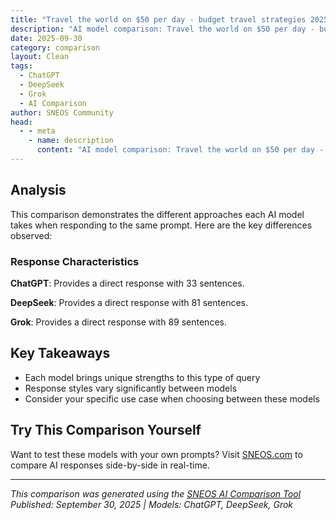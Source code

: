 ```yaml
---
title: "Travel the world on $50 per day - budget travel strategies 2025"
description: "AI model comparison: Travel the world on $50 per day - budget travel strategies 2025..."
date: 2025-09-30
category: comparison
layout: Clean
tags:
  - ChatGPT
  - DeepSeek
  - Grok
  - AI Comparison
author: SNEOS Community
head:
  - - meta
    - name: description
      content: "AI model comparison: Travel the world on $50 per day - budget travel strategies 2025..."
---
```


<ChatComparison
  title="Travel the world on $50 per day - budget travel strategies 2025"
  prompt="Travel the world on $50 per day - budget travel strategies 2025"
  :responses='{
    "ChatGPT": "Sure! Here are some effective budget travel strategies for 2025 to help you travel the world on $50 per day:\n\n### 1. **Choose Affordable Destinations**\n- Prioritize countries with a low cost of living such as:\n  - Southeast Asia (Thailand, Vietnam, Cambodia, Indonesia)\n  - South Asia (India, Nepal)\n  - Eastern Europe (Romania, Bulgaria, Ukraine)\n  - Central and South America (Guatemala, Nicaragua, Bolivia)\n  \n### 2. **Accommodation Tips**\n- Use budget accommodations like hostels, guesthouses, or homestays.\n- Consider Couchsurfing or platforms like BeWelcome to find free lodging.\n- Use Airbnb for affordable private stays or shared rooms.\n- Book in advance or negotiate longer stays for discounts.\n\n### 3. **Food on a Budget**\n- Eat like a local at street food stalls and markets.\n- Shop at local grocery stores and cook your own meals if you have access to a kitchen.\n- Avoid dining in touristy areas where prices are inflated.\n\n### 4. **Transportation Savings**\n- Use public transportation such as buses, trains, and shared taxis.\n- Walk or rent a bicycle to explore cities.\n- Consider overnight buses or trains to save on accommodation.\n- Use flight comparison tools and book early for budget airlines.\n\n### 5. **Activities and Sightseeing**\n- Look for free or inexpensive activities like hiking, free walking tours, museums with free entry days.\n- Use city tourist cards if available and if you plan to visit many attractions.\n- Avoid expensive tours; explore independently or join group tours.\n\n### 6. **Money Management**\n- Use debit/credit cards with no foreign transaction fees.\n- Withdraw cash in larger amounts to minimize ATM fees.\n- Monitor your daily spending to stay within budget.\n\n### 7. **Connectivity and Planning**\n- Use free Wi-Fi spots in cafes, hostels, and libraries.\n- Download maps and travel guides offline to avoid mobile data charges.\n- Plan your itinerary to minimize unnecessary travel.\n\n### Sample Daily Budget Breakdown (Example for Southeast Asia)\n| Expense           | Approximate Cost |\n|-------------------|------------------|\n| Accommodation     | $10 - $15        |\n| Food              | $10 - $15        |\n| Transportation    | $5 - $8          |\n| Activities/Entry  | $5               |\n| Miscellaneous     | $5               |\n| **Total**         | **$40 - $50**    |\n\n### Bonus Tips\n- Volunteer or work-part exchange programs (Workaway, WWOOF) can provide free accommodation and food in exchange for work.\n- Travel during shoulder seasons for cheaper prices and fewer crowds.\n- Pack light to avoid extra baggage fees.\n\nBy adopting these strategies, you can enjoy meaningful travel experiences around the world while sticking to a $50/day budget in 2025! Would you like help with specific destinations or more detailed itineraries?",
    "DeepSeek": "Of course! Traveling the world on **$50 per day in 2025** is absolutely achievable, but it requires strategy, flexibility, and a shift in mindset from luxury to experience. This isn\u0027t about deprivation; it\u0027s about spending money on what truly matters.\n\nHere is your comprehensive guide to budget travel strategies for 2025.\n\n### The Golden Rule: The 3-Pillar Budget\nTo hit $50/day ($1,500/month), your average daily spending should look something like this:\n\n*   **Accommodation: $15-25/Night**\n*   **Food \u0026 Drink: $15-20/Day**\n*   **Everything Else (Transport, Activities, Misc.): $10-20/Day**\n\nThis is an *average*. Some days you\u0027ll spend $35, others $65. The key is to balance it out.\n\n---\n\n### 1. Mastering Accommodation ($15-25/Night)\n\nThis is your biggest expense, so conquering it is crucial.\n\n*   **Hostels are Your Best Friend:** They are no longer just for partying. Look for ones with high ratings, female-only dorms, privacy pods, free breakfast, and kitchens.\n*   **Workaways \u0026 WWOOFing:** Exchange a few hours of work (helping in a hostel, farming, painting) for free room and board. This can drastically reduce your costs for weeks at a time. **Platforms:** Workaway, Worldpackers, WWOOF.\n*   **House Sitting \u0026 Pet Sitting:** Live in someone\u0027s home for free while they\u0027re away. This is best for flexible, long-term travelers. **Platforms:** TrustedHousesitters, Nomador.\n*   **Volunteering:** Many hostels, NGOs, and farms offer free accommodation in exchange for volunteer work.\n*   **Budget Guesthouses \u0026 Homestays:** In Southeast Asia, Latin America, and Eastern Europe, family-run guesthouses are incredibly affordable and offer a more authentic experience.\n*   **Camping (Where Legal \u0026 Safe):** A fantastic option in many parts of Europe, New Zealand, and North America.\n\n### 2. Eating \u0026 Drinking Smart ($15-20/Day)\n\nYou can eat well on a budget; you just can\u0027t eat in tourist restaurants three times a day.\n\n*   **Embrace Street Food:** It\u0027s cheap, delicious, authentic, and safe (stick to busy stalls with high turnover).\n*   **Cook Your Own Meals:** Book accommodation with a kitchen. A trip to a local market to cook pasta, rice, and vegetables is infinitely cheaper than eating out.\n*   **Love the Local Supermarket:** Buy bread, cheese, fruit, and snacks for picnics and lunches.\n*   **Free Breakfast:** Always prioritize hostels or hotels that include breakfast. It fuels you for half the day.\n*   **Water is Free:** Carry a reusable water bottle with a filter (e.g., LARQ, GRAYL) or purification tablets to avoid buying plastic bottles.\n*   **Limit Alcohol:** Alcohol is a major budget-killer. Enjoy local beers or wine from the supermarket instead of bars.\n\n### 3. Smart Transportation ($5-15/Day Average)\n\nLong travel days will blow your average, so you save on the days you aren\u0027t moving.\n\n*   **Travel Overland:** Buses and trains are almost always cheaper than flying. Overnight buses save you a night\u0027s accommodation.\n*   **Embrace Budget Airlines:** In Europe and Asia, carriers like Ryanair, EasyJet, and AirAsia are cheap *if* you book in advance, travel with carry-on only, and avoid add-ons.\n*   **Ride-Sharing:** Use apps like BlaBlaCar (popular in Europe and Latin America) to share rides with locals going your way. It\u0027s social and cheap.\n*   **Walk Everywhere:** The best way to see a city is free. For longer distances, use local buses or metro systems.\n*   **Bike Rentals:** Often a cheap and efficient way to explore a city for a day.\n\n### 4. Free \u0026 Cheap Activities ($5-10/Day Average)\n\nThe best things in life (and travel) are often free.\n\n*   **Free Walking Tours:** Tip-based walking tours (like Sandemans) are in most major cities. They are a fantastic introduction. (Tip $5-10).\n*   **Hiking \u0026 Nature:** The world\u0027s most beautiful landscapes are free to explore.\n*   **Museum Free Days:** Most major cities have museums with one free day or evening per week. Research ahead!\n*   **City Parks \u0026 Beaches:** Spend a day relaxing, people-watching, and swimming.\n*   **Window Shopping \u0026 Wandering:** Get lost in interesting neighborhoods. The experience is the activity.\n\n### 5. Financial \u0026 Planning Strategy\n\n*   **Travel Slower:** This is the #1 rule. Staying in one place for a week or more reduces your transportation costs and often gets you a discount on accommodation.\n*   **Choose Your Destinations Wisely (2025 Focus):**\n    *   **Top Tier for $50/Day:** Southeast Asia (Vietnam, Thailand, Cambodia, Laos), Eastern Europe (Georgia, Albania, Bosnia, Romania, Bulgaria), most of Central America (Guatemala, Nicaragua), and parts of South America (Colombia, Peru, Bolivia).\n    *   **Challenging but Doable (Requires More Effort):** Western Europe (Portugal, Poland, Hungary are your best bets), Japan (outside major cities), New Zealand (with a campervan/camping), USA (very difficult, requires work exchanges/camping).\n*   **Use Budgeting \u0026 Travel Apps:**\n    *   **TravelSpend:** The best app for tracking your daily budget.\n    *   **ATM Fee Finder:** To avoid brutal withdrawal fees.\n    *   **Google Flights \u0026 Skyscanner:** For flight deals. Set up price alerts.\n    *   **Hostelworld \u0026 Booking.com:** For accommodation.\n*   **Get a No-Foreign-Transaction-Fee Debit/Credit Card:** This saves you 3% on every purchase. (Examples: Charles Schwab Debit Card, Capital One Venture Card).\n\n### Sample Daily Budget Scenarios (2025)\n\n**Scenario 1: Hanoi, Vietnam (Easy Mode)**\n*   Hostel Dorm: $8\n*   Street Food (Pho, Bahn Mi, Coffee): $10\n*   Beer \u0026 Water: $3\n*   Motorbike Taxi \u0026 Museum Entry: $5\n*   **Total: $26** *You\u0027re under budget!*\n\n**Scenario 2: Lisbon, Portugal (Challenge Mode)**\n*   Hostel Dorm: $25\n*   Supermarket Lunch \u0026 Cheap Restaurant Dinner: $18\n*   Public Transport \u0026 Tip for Free Walking Tour: $8\n*   **Total: $51** *Right on target.*\n\n**Scenario 3: Travel Day (Overnight Bus)**\n*   Overnight Bus from Bangkok to Chiang Mai: $18\n*   Food \u0026 Snacks for the journey: $7\n*   **Total: $25** *Saves on a night\u0027s accommodation, balancing your budget.*\n\n### Final Pro-Tips for 2025\n\n*   **Travel Insurance is Non-Negotiable:** It\u0027s a medical and financial necessity. Factor it into your overall trip cost, not your daily budget. Companies like SafetyWing offer affordable, flexible plans for long-term travelers.\n*   **Be Flexible with Dates \u0026 Destinations:** If a flight to Colombia is cheap, go to Colombia instead of Brazil.\n*   **Learn Basic Phrases:** Knowing \u0022hello,\u0022 \u0022thank you,\u0022 and \u0022how much?\u0022 in the local language goes a long way and is often respected with better prices.\n*   **Pack Light:** You\u0027ll avoid baggage fees, save your back, and stay flexible.\n\nTraveling the world on $50 a day is an art. It pushes you to connect more with locals, be resourceful, and value experiences over comfort. It\u0027s not always easy, but the stories, skills, and perspectives you gain are priceless.\n\nHappy travels",
    "Grok": "Traveling the world on a budget of $50 per day in 2025 is entirely possible with careful planning, flexibility, and a focus on cost-saving strategies. This budget includes accommodation, food, transportation, and activities, and it works best in affordable destinations or by combining high-cost and low-cost regions. Below are detailed strategies to help you achieve this goal, tailored for 2025 travel trends while considering inflation and evolving travel dynamics.\n\n---\n\n### **1. Choosing Affordable Destinations**\n- **Focus on Budget-Friendly Regions**: Stick to countries with a low cost of living where your $50 daily budget stretches further. In 2025, consider destinations like:\n  - **Southeast Asia**: Thailand, Vietnam, Cambodia, Laos, and Indonesia (daily costs often range from $20\u2013$40).\n  - **South Asia**: India, Nepal, and Sri Lanka (daily costs can be as low as $15\u2013$30).\n  - **Eastern Europe**: Bulgaria, Romania, Albania, and Montenegro (daily costs around $30\u2013$45).\n  - **Central America**: Guatemala, Nicaragua, and Honduras (daily costs around $25\u2013$40).\n  - **Africa**: Morocco, Egypt, and parts of East Africa like Tanzania (for non-safari days, costs can be $20\u2013$35).\n- **Avoid High-Cost Areas**: Minimize time in expensive regions like Western Europe, North America, Australia, or Japan unless you have specific budget hacks (e.g., house-sitting or free activities).\n- **Research Currency Exchange Rates**: In 2025, monitor global economic trends and currency fluctuations to choose destinations where your home currency has strong purchasing power.\n\n---\n\n### **2. Budget Breakdown for $50 Per Day**\nHere\u2019s a rough daily allocation to stay within $50 (adjust based on destination):\n- **Accommodation**: $15\u2013$20\n- **Food**: $10\u2013$15\n- **Transportation**: $5\u2013$10\n- **Activities/Entrance Fees**: $5\u2013$10\n- **Miscellaneous (SIM cards, tips, etc.)**: $0\u2013$5\n\n---\n\n### **3. Accommodation Strategies**\n- **Hostels and Dormitories**: Stay in hostel dorms, which cost $5\u2013$15 per night in budget destinations. Use platforms like **Hostelworld** or **Booking.com** to find deals.\n- **Guesthouses and Homestays**: In places like Southeast Asia or South Asia, family-run guesthouses often cost $10\u2013$20 per night.\n- **Couchsurfing**: Join **Couchsurfing.com** to stay with locals for free in exchange for cultural exchange (though always contribute by offering to cook or help).\n- **House-Sitting**: Use platforms like **TrustedHousesitters** to stay in homes for free by taking care of pets or property while owners are away. A small annual fee applies, but it saves on accommodation long-term.\n- **Camping**: In countries with safe and legal camping options (e.g., parts of Europe or Central America), camp for free or for a minimal fee.\n\n---\n\n### **4. Food on a Budget**\n- **Eat Local Street Food**: Street food in places like Thailand (pad thai for $1\u2013$2), Vietnam (pho for $1\u2013$3), or India (thali for $1\u2013$2) is cheap, authentic, and filling. Avoid touristy restaurants.\n- **Cook Your Own Meals**: Stay in accommodations with kitchens (common in hostels or Airbnb) and shop at local markets for groceries. In budget destinations, you can spend as little as $3\u2013$5 per day on food.\n- **Avoid Alcohol and Fancy Drinks**: Alcohol can quickly eat into your budget. Stick to water (carry a reusable bottle with a filter like **LifeStraw**) or local beverages like tea or fresh juice.\n- **Pack Snacks**: Carry budget-friendly snacks (nuts, bread, fruit) for days when you\u2019re on the move or unable to find cheap meals.\n\n---\n\n### **5. Transportation Hacks**\n- **Slow Travel**: Stay in one place longer to reduce transportation costs. Moving frequently racks up expenses.\n- **Use Public Transport**: Opt for local buses, shared taxis, or trains over private taxis or tourist shuttles. For example, a bus in Vietnam might cost $1\u2013$5 for a few hours, while a shared tuk-tuk in Cambodia is often under $2.\n- **Walk or Bike**: In smaller towns or cities, walking or renting a bicycle ($1\u2013$3 per day) is often sufficient and saves money.\n- **Book in Advance**: For long-distance travel (e.g., flights or overnight buses), book early using apps like **Skyscanner** (for flights) or **12Go** (for buses/trains in Asia). Budget airlines like Ryanair, EasyJet, or AirAsia often have fares as low as $20\u2013$50 if booked months ahead.\n- **Hitchhiking**: In safe regions (research cultural norms and safety first), hitchhiking can be a free way to get around, often combined with a small gesture of thanks.\n\n---\n\n### **6. Affordable Activities**\n- **Free Attractions**: Focus on free or low-cost experiences like hiking, visiting public beaches, exploring local markets, or attending free cultural festivals. Many cities also offer free walking tours (tip-based).\n- **Discounts and Passes**: Look for student, youth, or multi-day passes for museums and attractions. Websites like **GetYourGuide** or **Klook** often have deals.\n- **Volunteer or Work Exchange**: Use platforms like **Workaway** or **WWOOF** to volunteer in exchange for free accommodation and sometimes meals. This also immerses you in local culture.\n- **Avoid Overpriced Tours**: Skip expensive guided tours and explore independently using free resources like blogs, YouTube, or apps like **Maps.me** (offline maps).\n\n---\n\n### **7. Planning and Saving Before You Go**\n- **Set a Realistic Itinerary**: Plan your route to minimize flights and focus on overland travel. For example, travel through Southeast Asia by bus and train instead of flying between countries.\n- **Use Budget Tools**: Apps like **Trail Wallet** or **Trabee Pocket** help track expenses daily to stay within $50.\n- **Travel During Off-Peak Seasons**: Avoid peak tourist seasons when prices spike. In 2025, check shoulder seasons (e.g., April\u2013May or September\u2013October for Southeast Asia) for lower costs on flights and accommodations.\n- **Get Travel Insurance**: A small upfront cost for insurance (e.g., through **World Nomads**) can save you thousands in medical emergencies, keeping your budget intact.\n\n---\n\n### **8. Additional Money-Saving Tips for 2025**\n- **Leverage Technology**: Use apps like **Rome2Rio** to find the cheapest transport options and **Google Translate** to haggle or communicate with locals for better deals.\n- **Haggle Respectfully**: In many budget destinations, negotiating prices for accommodation, transport, or souvenirs is common. Be polite but firm.\n- **Avoid Tourist Traps**: Stay away from overly commercialized areas where prices are inflated. Ask locals for recommendations on food and activities.\n- **Travel Light**: Avoid checked baggage fees by packing minimally (a 7\u201310 kg carry-on is often free on budget airlines). Use versatile clothing and travel gear.\n- **Earn While Traveling**: In 2025, remote work opportunities are abundant. Freelance, teach English online, or do short-term gigs through platforms like **Upwork** or **Fiverr** to supplement your budget.\n\n---\n\n### **Sample $50/Day Itinerary in Vietnam (2025 Estimate)**\n- **Accommodation**: Hostel dorm in Hanoi \u2013 $6\n- **Food**: Street food breakfast (b\u00E1nh m\u00EC \u2013 $1), lunch (pho \u2013 $2), dinner (rice dish \u2013 $2), snacks/water \u2013 $2\n- **Transport**: Local bus or walking \u2013 $2\n- **Activities**: Visit Hoan Kiem Lake (free), museum entry \u2013 $3\n- **Miscellaneous**: Small tip or coffee \u2013 $2\n- **Total**: $20 (leaves room for flexibility or savings for pricier days)\n\nIn more expensive destinations like Eastern Europe, you might hit $40\u2013$50 daily, so balance your trip with cheaper countries.\n\n---\n\n### **Challenges to Watch for in 2025**\n- **Inflation**: Costs are rising globally, so prices quoted today might increase. Always check recent traveler blogs or forums like **Reddit\u2019s r/travel** for up-to-date costs.\n- **Visa Fees**: Some countries charge entry or tourist fees (e.g., $20\u2013$50 for visas in parts of Africa or Asia). Factor these into your overall budget.\n- **Connectivity Costs**: While Wi-Fi is often free in hostels, SIM cards for data might cost $5\u2013$10 per month. Plan accordingly.\n\n---\n\nBy focusing on affordable destinations, leveraging free or low-cost resources, and maintaining flexibility, traveling the world on $50 per day in 2025 is achievable. Prioritize experiences over material comforts, and you\u2019ll not only save money but also gain a deeper connection to the places you visit. Safe travels! \uD83C\uDF0D"
  }'
  published-date="22:46"
/>

## Analysis

This comparison demonstrates the different approaches each AI model takes when responding to the same prompt. Here are the key differences observed:

### Response Characteristics

**ChatGPT**: Provides a direct response with 33 sentences. 

**DeepSeek**: Provides a direct response with 81 sentences. 

**Grok**: Provides a direct response with 89 sentences. 

## Key Takeaways

- Each model brings unique strengths to this type of query
- Response styles vary significantly between models
- Consider your specific use case when choosing between these models

## Try This Comparison Yourself

Want to test these models with your own prompts? Visit [SNEOS.com](https://sneos.com) to compare AI responses side-by-side in real-time.

---

*This comparison was generated using the [SNEOS AI Comparison Tool](https://sneos.com)*
*Published: September 30, 2025 | Models: ChatGPT, DeepSeek, Grok*
